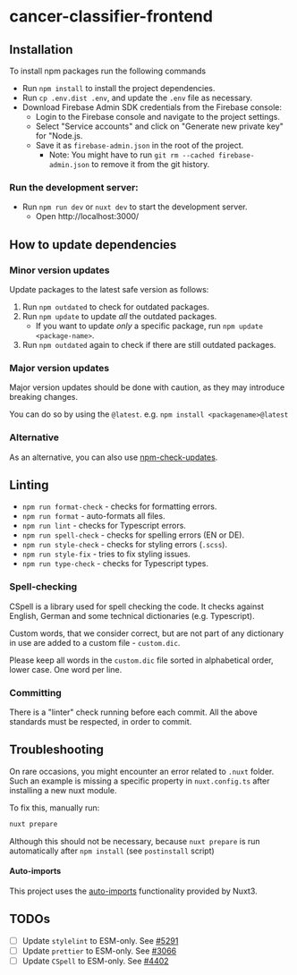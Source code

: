 # cancer-classifier-frontend

## Installation

To install npm packages run the following commands

-   Run `npm install` to install the project dependencies.
-   Run `cp .env.dist .env`, and update the `.env` file as necessary.
-   Download Firebase Admin SDK credentials from the Firebase console:
    -   Login to the Firebase console and navigate to the project settings.
    -   Select "Service accounts" and click on "Generate new private key" for "Node.js.
    -   Save it as `firebase-admin.json` in the root of the project.
        -   Note: You might have to run `git rm --cached firebase-admin.json` to remove it from the git history.

### Run the development server:

-   Run `npm run dev` or `nuxt dev` to start the development server.
    -   Open http://localhost:3000/

## How to update dependencies

### Minor version updates

Update packages to the latest safe version as follows:

1. Run `npm outdated` to check for outdated packages.
2. Run `npm update` to update _all_ the outdated packages.
    - If you want to update _only_ a specific package, run `npm update <package-name>`.
3. Run `npm outdated` again to check if there are still outdated packages.

### Major version updates

Major version updates should be done with caution, as they may introduce breaking changes.

You can do so by using the `@latest`. e.g. `npm install <packagename>@latest`

### Alternative

As an alternative, you can also use [npm-check-updates](https://github.com/raineorshine/npm-check-updates).

## Linting

-   `npm run format-check` - checks for formatting errors.
-   `npm run format` - auto-formats all files.
-   `npm run lint` - checks for Typescript errors.
-   `npm run spell-check` - checks for spelling errors (EN or DE).
-   `npm run style-check` - checks for styling errors (`.scss`).
-   `npm run style-fix` - tries to fix styling issues.
-   `npm run type-check` - checks for Typescript types.

### Spell-checking

CSpell is a library used for spell checking the code. It checks against English, German and some technical dictionaries (e.g. Typescript).

Custom words, that we consider correct, but are not part of any dictionary in use are added to a custom file - `custom.dic`.

Please keep all words in the `custom.dic` file sorted in alphabetical order, lower case. One word per line.

### Committing

There is a "linter" check running before each commit. All the above standards must be respected, in order to commit.

## Troubleshooting

On rare occasions, you might encounter an error related to `.nuxt` folder. <br />
Such an example is missing a specific property in `nuxt.config.ts` after installing a new nuxt module.

To fix this, manually run:

```bash
nuxt prepare
```

Although this should not be necessary, because `nuxt prepare` is run automatically after `npm install` (see `postinstall` script)

#### Auto-imports

This project uses the [auto-imports](https://nuxt.com/docs/guide/concepts/auto-imports) functionality provided by Nuxt3.

## TODOs

-   [ ] Update `stylelint` to ESM-only. See [#5291](https://github.com/stylelint/stylelint/issues/5291)
-   [ ] Update `prettier` to ESM-only. See [#3066](https://github.com/prettier/prettier-vscode/issues/3066)
-   [ ] Update `CSpell` to ESM-only. See [#4402](https://github.com/streetsidesoftware/cspell/issues/4402)
